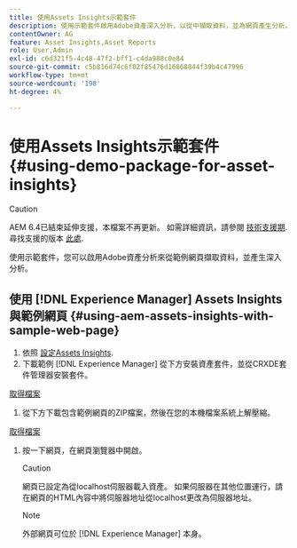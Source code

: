 ```yaml
---
title: 使用Assets Insights示範套件
description: 使用示範套件啟用Adobe資產深入分析，以從中擷取資料，並為網頁產生分析。
contentOwner: AG
feature: Asset Insights,Asset Reports
role: User,Admin
exl-id: c6d321f5-4c48-47f2-bff1-c4da988c0e84
source-git-commit: c5b816d74c6f02f85476d16868844f39b4c47996
workflow-type: tm+mt
source-wordcount: '198'
ht-degree: 4%

---
```


# 使用Assets Insights示範套件 {#using-demo-package-for-asset-insights}

>[!CAUTION]
>
>AEM 6.4已結束延伸支援，本檔案不再更新。 如需詳細資訊，請參閱 [技術支援期](https://helpx.adobe.com//tw/support/programs/eol-matrix.html). 尋找支援的版本 [此處](https://experienceleague.adobe.com/docs/).

使用示範套件，您可以啟用Adobe資產分析來從範例網頁擷取資料，並產生深入分析。

## 使用 [!DNL Experience Manager] Assets Insights與範例網頁  {#using-aem-assets-insights-with-sample-web-page}

1. 依照 [設定Assets Insights](touch-ui-configuring-asset-insights.md).
1. 下載範例 [!DNL Experience Manager] 從下方安裝資產套件，並從CRXDE套件管理器安裝套件。

[取得檔案](assets/insightsdemo.zip)

1. 從下方下載包含範例網頁的ZIP檔案，然後在您的本機檔案系統上解壓縮。

[取得檔案](assets/demosite.zip)

1. 按一下網頁，在網頁瀏覽器中開啟。

   >[!CAUTION]
   >
   >網頁已設定為從localhost伺服器載入資產。 如果伺服器在其他位置運行，請在網頁的HTML內容中將伺服器地址從localhost更改為伺服器地址。

   >[!NOTE]
   >
   >外部網頁可位於 [!DNL Experience Manager] 本身。
